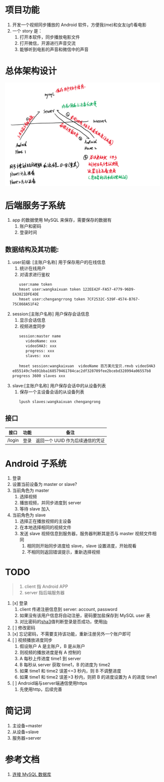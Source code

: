 # 项目功能

1. 开发一个视频同步播放的 Android 软件，方便我(me)和女友(gf)看电影
2. 一个 story 是：
   1. 打开本软件，同步播放电影文件
   2. 打开微信，开源进行声音交流
   3. 能够听到电影的声音和微信中的声音

# 总体架构设计

![](res/arch.png)

# 后端服务子系统

1. app 的数据使用 MySQL 来保存，需要保存的数据有
   1. 账户和密码
   2. 登录时间

## 数据结构及其功能: 
1. user前缀: [主账户名称] 用于保存用户的在线信息
   1. 统计在线用户
   2. 对请求进行鉴权
   ```
      user:name token
      hmset user:wangkaixuan token 122EE42F-FA57-4779-96D9-EA3821DFE4DE
      hmset user:chengangrrong token 7CF2532C-539F-4574-B767-75C868A51F42
   ```   
1. session:[主账户名称] 用户保存会话信息
   1. 显示会话信息
   2. 视频进度同步
   ```   
      session:master name
         videoName: xxx
         videoSHA3: xxx
         progress: xxx
         slaves: xxx

      hmset session:wangkaixuan  videoName 百万美元宝贝.rmvb videoSHA3 e855149c7e691bba168579461784cac2df328709fee2bcebd328994a06557b8 progress 3600 slaves xxx
   ```   
1. slave:[主账户名称] 用户保存会话中的从设备列表
   1. 保存一个主设备会话的从设备列表
   ```   
      lpush slaves:wangkaixuan chengangrong
   ```   

## 接口

| 接口   | 功能 | 备注                             |
| ------ | ---- | -------------------------------- |
| /login | 登录 | 返回一个 UUID 作为后续通信的凭证 |

# Android 子系统

1. 登录
2. 设置当前设备为 master or slave?
3. 当前角色为 master
   1. 选择视频
   2. 播放视频，并同步进度到 server
   3. 等待 slave 加入
4. 当前角色为 slave
   1. 选择正在播放视频的主设备
   2. 在本地选择相同的视频文件
   3. 发送 slave 视频信息到服务器，服务器判断其是否与 master 视频文件相同
      1. 相同则开始同步进度给 slave，slave 设置进度，开始观看
      2. 不相同则返回错误提示，重新选择视频

# TODO

> 1. client 指 Android APP
> 1. server 指后端服务器

1. [x] 登录
   1. client 传递注册信息到 server: account, password
   2. 如果没有该用户信息将自动注册，密码要加盐保存到 MySQL user 表
   3. 对比密码的[sha3](https://keccak.team/software.html)值判断登录是否成功，使用[lib](https://github.com/aelstad/keccakj)
2. [ ] 修改密码
3. [x] 忘记密码，不需要支持该功能，重新注册另外一个账户即可
4. [ ] 视频播放进度同步
   1. 假设账户 A 是主账户，B 是从账户
   2. 则视频的播放进度是有 A 控制的
   3. A 每秒上传进度 time1 到 server
   4. B 每秒从 server 获取 time1，B 的进度为 time2
   5. 如果 time1 和 time2 误差<=3 秒内，则 B 不调整进度
   6. 如果 time1 和 time2 误差>3 秒内，则把 B 的进度设置为 A 的进度 time1
5. [ ] Android端与server端通信使用https
   1. 先使用http，后续完善

# 简记词

1. 主设备=master
2. 从设备=slave
3. 服务器=server

# 参考文档

1. [连接 MySQL 数据库](https://www.programmersought.com/article/40737747463/)
